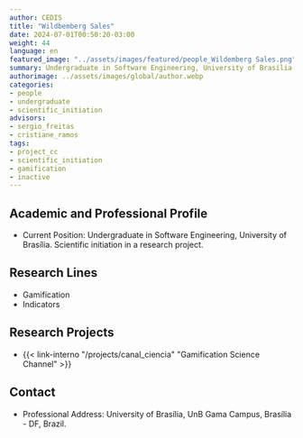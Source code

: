 ```yaml
---
author: CEDIS
title: "Wildbemberg Sales"
date: 2024-07-01T00:50:20-03:00
weight: 44
language: en
featured_image: "../assets/images/featured/people_Wildemberg Sales.png"
summary: Undergraduate in Software Engineering, University of Brasília
authorimage: ../assets/images/global/author.webp
categories: 
- people
- undergraduate
- scientific_initiation
advisors:
- sergio_freitas
- cristiane_ramos
tags: 
- project_cc
- scientific_initiation
- gamification
- inactive
---
```

## Academic and Professional Profile
- Current Position: Undergraduate in Software Engineering, University of Brasília. Scientific initiation in a research project.

## Research Lines
- Gamification
- Indicators

## Research Projects
- {{< link-interno "/projects/canal_ciencia" "Gamification Science Channel" >}}

## Contact
- Professional Address: University of Brasília, UnB Gama Campus, Brasília - DF, Brazil.